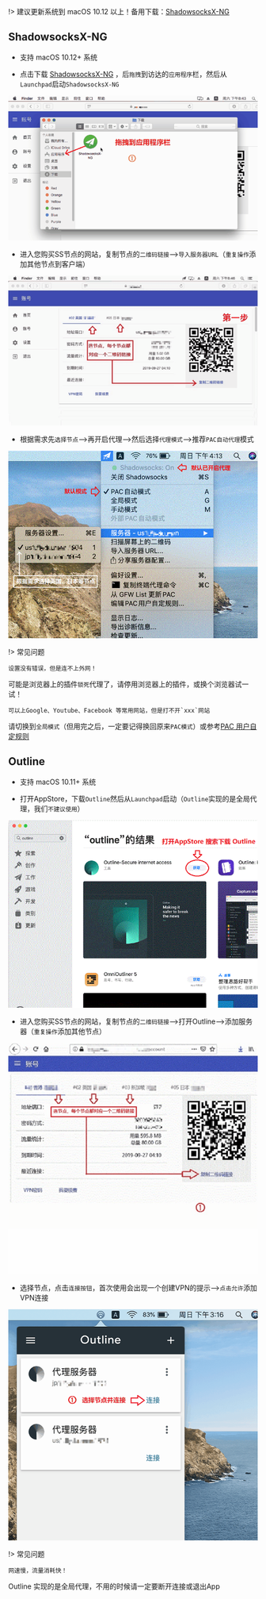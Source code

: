 !> 建议更新系统到 macOS 10.12 以上！备用下载：[ShadowsocksX-NG](https://www.5nd.xyz/mac/ShadowsocksX-NG.zip)

## ShadowsocksX-NG

* 支持 macOS 10.12+ 系统

* 点击下载 <a href="media/mac/ShadowsocksX-NG.zip" target="_blank">ShadowsocksX-NG</a> ，后`拖拽`到访达的`应用程序`栏，然后从`Launchpad`启动`ShadowsocksX-NG`

![ShadowsocksX-NG](media/mac/sx1.gif ':size=720')

* 进入您购买SS节点的网站，复制节点的`二维码链接`-->`导入服务器URL`（`重复操作`添加其他节点到客户端）

![ShadowsocksX-NG](media/mac/sx2.gif ':size=720')

* 根据需求先`选择节点`-->再开启代理-->然后选择`代理模式`-->推荐`PAC自动代理`模式

![ShadowsocksX-NG](media/mac/sx3.gif ':size=720')

!> 常见问题

  ```shell
  设置没有错误，但是连不上外网！
```

可能是浏览器上的插件`锁死`代理了，请停用浏览器上的插件，或换个浏览器试一试！

  ```shell
  可以上Google、Youtube、Facebook 等常用网站，但是打不开`xxx`网站
```
请切换到`全局模式`（但用完之后，一定要记得换回原来`PAC模式`）或参考[PAC 用户自定规则](advanced)

## Outline

* 支持 macOS 10.11+ 系统 

* 打开AppStore，下载`Outline`然后从`Launchpad`启动（`Outline`实现的是全局代理，我们`不建议使用`）

![Shadowrocket](media/mac/ot1.gif ':size=720')

* 进入您购买SS节点的网站，复制节点的`二维码链接`-->打开Outline-->添加服务器（`重复操作`添加其他节点）

![Shadowrocket](media/mac/ot2.gif ':size=720')

* 选择节点，点击`连接按钮`，首次使用会出现一个创建VPN的提示-->`点击允许`添加VPN连接

![Shadowrocket](media/mac/ot3.gif ':size=720')

!> 常见问题

  ```shell
  网速慢，流量消耗快！
```

Outline 实现的是全局代理，不用的时候请一定要断开连接或退出App
